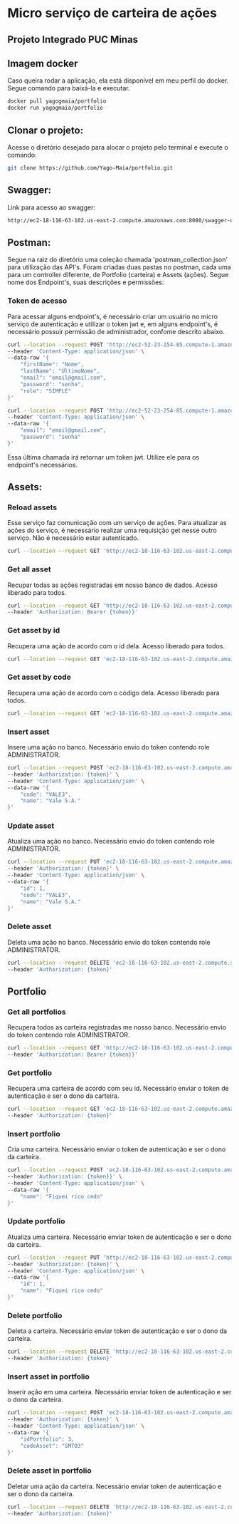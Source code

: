 # Micro serviço de carteira de ações
## Projeto Integrado PUC Minas

## Imagem docker
Caso queira rodar a aplicação, ela está disponível em meu perfil do docker. Segue comando para baixá-la e executar.
```bash
docker pull yagogmaia/portfolio
docker run yagogmaia/portfolio
```

## Clonar o projeto:
Acesse o diretório desejado para alocar o projeto pelo terminal e execute o comando:
```bash
git clone https://github.com/Yago-Maia/portfolio.git
```

## Swagger:
Link para acesso ao swagger:
```bash
http://ec2-18-116-63-102.us-east-2.compute.amazonaws.com:8080/swagger-ui/
```

## Postman:
Segue na raiz do diretório uma coleção chamada 'postman_collection.json' para utilização das API's.
Foram criadas duas pastas no postman, cada uma para um controller diferente, de Portfolio (carteira) e Assets (ações).
Segue nome dos Endpoint's, suas descrições e permissões:

### Token de acesso
Para acessar alguns endpoint's, é necessário criar um usuário no micro serviço de autenticação e utilizar o token jwt e, em alguns endpoint's, é necessário possuir permissão de administrador, confome descrito abaixo.
```bash
curl --location --request POST 'http://ec2-52-23-254-85.compute-1.amazonaws.com:8080/user' \
--header 'Content-Type: application/json' \
--data-raw '{
    "firstName": "Nome",
    "lastName": "UltimoNome",
    "email": "email@gmail.com",
    "password": "senha",
    "role": "SIMPLE"
}'
```
```bash
curl --location --request POST 'http://ec2-52-23-254-85.compute-1.amazonaws.com:8080/auth' \
--header 'Content-Type: application/json' \
--data-raw '{
    "email": "email@gmail.com",
    "password": "senha"
}'
```
Essa última chamada irá retornar um token jwt. Utilize ele para os endpoint's necessários.

## Assets:

### Reload assets
Esse serviço faz comunicação com um serviço de ações. Para atualizar as ações do serviço, é necessário realizar uma requisição get nesse outro serviço. Não é necessário estar autenticado.
```bash
curl --location --request GET 'http://ec2-18-116-63-102.us-east-2.compute.amazonaws.com:8080/reloadAssets'
```

### Get all asset
Recupar todas as ações registradas em nosso banco de dados. Acesso liberado para todos.
```bash
curl --location --request GET 'http://ec2-18-116-63-102.us-east-2.compute.amazonaws.com:8080/asset' \
--header 'Authorization: Bearer {token}}'
```

### Get asset by id
Recupera uma ação de acordo com o id dela. Acesso liberado para todos.
```bash
curl --location --request GET 'ec2-18-116-63-102.us-east-2.compute.amazonaws.com:8080/asset/1'
```

### Get asset by code
Recupera uma ação de acordo com o código dela. Acesso liberado para todos.
```bash
curl --location --request GET 'ec2-18-116-63-102.us-east-2.compute.amazonaws.com:8080/asset/SMTO3'
```

### Insert asset
Insere uma ação no banco. Necessário envio do token contendo role ADMINISTRATOR.
```bash
curl --location --request POST 'ec2-18-116-63-102.us-east-2.compute.amazonaws.com:8080/asset' \
--header 'Authorization: {token}' \
--header 'Content-Type: application/json' \
--data-raw '{
    "code": "VALE3",
    "name": "Vale S.A."
}'
```

### Update asset
Atualiza uma ação no banco. Necessário envio do token contendo role ADMINISTRATOR.
```bash
curl --location --request PUT 'ec2-18-116-63-102.us-east-2.compute.amazonaws.com:8080/asset' \
--header 'Authorization: {token}' \
--header 'Content-Type: application/json' \
--data-raw '{
    "id": 1,
    "code": "VALE3",
    "name": "Vale S.A."
}'
```

### Delete asset
Deleta uma ação no banco. Necessário envio do token contendo role ADMINISTRATOR.
```bash
curl --location --request DELETE 'ec2-18-116-63-102.us-east-2.compute.amazonaws.com:8080/asset/1' \
--header 'Authorization: {token}'
```

## Portfolio

### Get all portfolios
Recupera todos as carteira registradas me nosso banco. Necessário envio do token contendo role ADMINISTRATOR.
```bash
curl --location --request GET 'http://ec2-18-116-63-102.us-east-2.compute.amazonaws.com:8080/portfolio' \
--header 'Authorization: Bearer {token}}'
```

### Get portfolio
Recupera uma carteira de acordo com seu id. Necessário enviar o token de autenticação e ser o dono da carteira.
```bash
curl --location --request GET 'ec2-18-116-63-102.us-east-2.compute.amazonaws.com:8080/portfolio/2' \
--header 'Authorization: {token}'
```

### Insert portfolio
Cria uma carteira. Necessário enviar o token de autenticação e ser o dono da carteira.
```bash
curl --location --request POST 'ec2-18-116-63-102.us-east-2.compute.amazonaws.com:8080/portfolio' \
--header 'Authorization: {token}}' \
--header 'Content-Type: application/json' \
--data-raw '{
    "name": "Fiquei rico cedo"
}'
```

### Update portfolio
Atualiza uma carteira. Necessário enviar token de autenticação e ser o dono da carteira.
```bash
curl --location --request PUT 'http://ec2-18-116-63-102.us-east-2.compute.amazonaws.com:8080/portfolio' \
--header 'Authorization: {token}' \
--header 'Content-Type: application/json' \
--data-raw '{
    "id": 1,
    "name": "Fiquei rico cedo"
}'
```

### Delete portfolio
Deleta a carteira. Necessário enviar token de autenticação e ser o dono da carteira.
```bash
curl --location --request DELETE 'http://ec2-18-116-63-102.us-east-2.compute.amazonaws.com:8080/portfolio/1' \
--header 'Authorization: {token}'
```

### Insert asset in portfolio
Inserir ação em uma carteira. Necessário enviar token de autenticação e ser o dono da carteira.
```bash
curl --location --request POST 'ec2-18-116-63-102.us-east-2.compute.amazonaws.com:8080/portfolio/addAsset' \
--header 'Authorization: {token}' \
--header 'Content-Type: application/json' \
--data-raw '{
    "idPortfolio": 3,
    "codeAsset": "SMTO3"
}'
```

### Delete asset in portfolio
Deletar uma ação da carteira. Necessário enviar token de autenticação e ser o dono da carteira.
```bash
curl --location --request DELETE 'http://ec2-18-116-63-102.us-east-2.compute.amazonaws.com:8080/portfolio/3/asset/TOTS3' \
--header 'Authorization: {token}'
```
